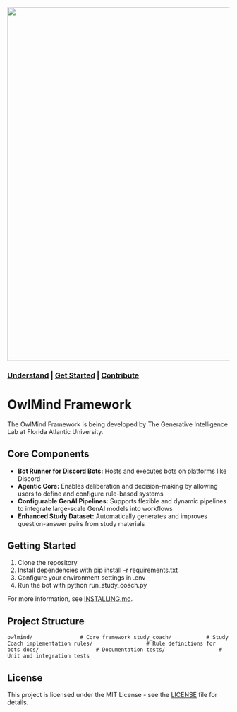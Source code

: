 ﻿<img src="docs/images/owlmind-banner.png" width=800>

### [Understand](./README.md) | [Get Started](./README.md#getting-started) | [Contribute](./CONTRIBUTING.md)

# OwlMind Framework

The OwlMind Framework is being developed by The Generative Intelligence Lab at Florida Atlantic University.

## Core Components

* **Bot Runner for Discord Bots:** Hosts and executes bots on platforms like Discord
* **Agentic Core:** Enables deliberation and decision-making by allowing users to define and configure rule-based systems
* **Configurable GenAI Pipelines:** Supports flexible and dynamic pipelines to integrate large-scale GenAI models into workflows
* **Enhanced Study Dataset:** Automatically generates and improves question-answer pairs from study materials

## Getting Started

1. Clone the repository
2. Install dependencies with pip install -r requirements.txt
3. Configure your environment settings in .env
4. Run the bot with python run_study_coach.py

For more information, see [INSTALLING.md](./INSTALLING.md).

## Project Structure

`
owlmind/               # Core framework
study_coach/           # Study Coach implementation
rules/                 # Rule definitions for bots
docs/                  # Documentation
tests/                 # Unit and integration tests
`

## License

This project is licensed under the MIT License - see the [LICENSE](./LICENSE) file for details.
